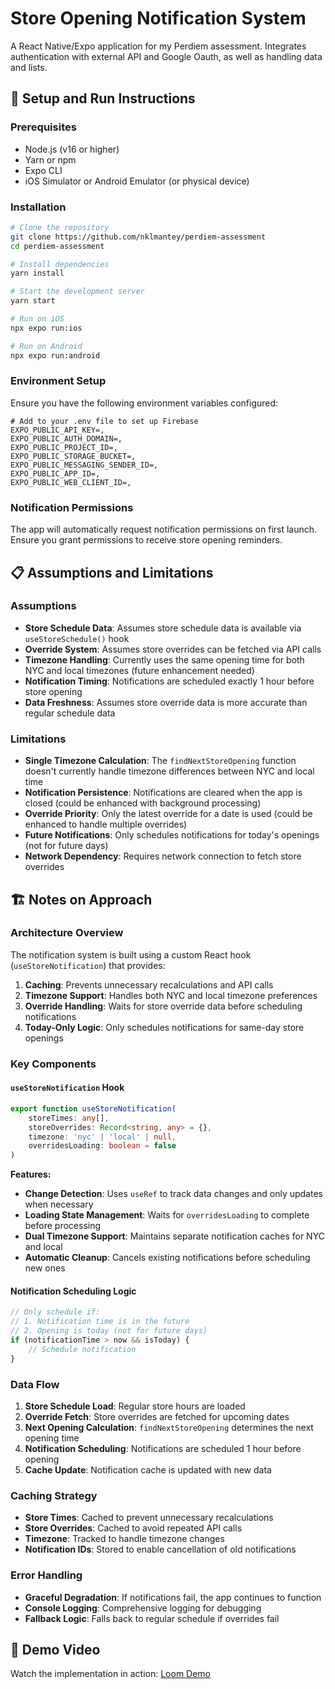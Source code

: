 # Store Opening Notification System

A React Native/Expo application for my Perdiem assessment. Integrates authentication with external API and Google Oauth, as well as handling data and lists.

## 🚀 Setup and Run Instructions

### Prerequisites

- Node.js (v16 or higher)
- Yarn or npm
- Expo CLI
- iOS Simulator or Android Emulator (or physical device)

### Installation

```bash
# Clone the repository
git clone https://github.com/nklmantey/perdiem-assessment
cd perdiem-assessment

# Install dependencies
yarn install

# Start the development server
yarn start

# Run on iOS
npx expo run:ios

# Run on Android
npx expo run:android
```

### Environment Setup

Ensure you have the following environment variables configured:

```env
# Add to your .env file to set up Firebase
EXPO_PUBLIC_API_KEY=,
EXPO_PUBLIC_AUTH_DOMAIN=,
EXPO_PUBLIC_PROJECT_ID=,
EXPO_PUBLIC_STORAGE_BUCKET=,
EXPO_PUBLIC_MESSAGING_SENDER_ID=,
EXPO_PUBLIC_APP_ID=,
EXPO_PUBLIC_WEB_CLIENT_ID=,
```

### Notification Permissions

The app will automatically request notification permissions on first launch. Ensure you grant permissions to receive store opening reminders.

## 📋 Assumptions and Limitations

### Assumptions

- **Store Schedule Data**: Assumes store schedule data is available via `useStoreSchedule()` hook
- **Override System**: Assumes store overrides can be fetched via API calls
- **Timezone Handling**: Currently uses the same opening time for both NYC and local timezones (future enhancement needed)
- **Notification Timing**: Notifications are scheduled exactly 1 hour before store opening
- **Data Freshness**: Assumes store override data is more accurate than regular schedule data

### Limitations

- **Single Timezone Calculation**: The `findNextStoreOpening` function doesn't currently handle timezone differences between NYC and local time
- **Notification Persistence**: Notifications are cleared when the app is closed (could be enhanced with background processing)
- **Override Priority**: Only the latest override for a date is used (could be enhanced to handle multiple overrides)
- **Future Notifications**: Only schedules notifications for today's openings (not for future days)
- **Network Dependency**: Requires network connection to fetch store overrides

## 🏗️ Notes on Approach

### Architecture Overview

The notification system is built using a custom React hook (`useStoreNotification`) that provides:

1. **Caching**: Prevents unnecessary recalculations and API calls
2. **Timezone Support**: Handles both NYC and local timezone preferences
3. **Override Handling**: Waits for store override data before scheduling notifications
4. **Today-Only Logic**: Only schedules notifications for same-day store openings

### Key Components

#### `useStoreNotification` Hook

```typescript
export function useStoreNotification(
	storeTimes: any[],
	storeOverrides: Record<string, any> = {},
	timezone: 'nyc' | 'local' | null,
	overridesLoading: boolean = false
)
```

**Features:**

- **Change Detection**: Uses `useRef` to track data changes and only updates when necessary
- **Loading State Management**: Waits for `overridesLoading` to complete before processing
- **Dual Timezone Support**: Maintains separate notification caches for NYC and local
- **Automatic Cleanup**: Cancels existing notifications before scheduling new ones

#### Notification Scheduling Logic

```typescript
// Only schedule if:
// 1. Notification time is in the future
// 2. Opening is today (not for future days)
if (notificationTime > now && isToday) {
	// Schedule notification
}
```

### Data Flow

1. **Store Schedule Load**: Regular store hours are loaded
2. **Override Fetch**: Store overrides are fetched for upcoming dates
3. **Next Opening Calculation**: `findNextStoreOpening` determines the next opening time
4. **Notification Scheduling**: Notifications are scheduled 1 hour before opening
5. **Cache Update**: Notification cache is updated with new data

### Caching Strategy

- **Store Times**: Cached to prevent unnecessary recalculations
- **Store Overrides**: Cached to avoid repeated API calls
- **Timezone**: Tracked to handle timezone changes
- **Notification IDs**: Stored to enable cancellation of old notifications

### Error Handling

- **Graceful Degradation**: If notifications fail, the app continues to function
- **Console Logging**: Comprehensive logging for debugging
- **Fallback Logic**: Falls back to regular schedule if overrides fail

## 🎥 Demo Video

Watch the implementation in action: [Loom Demo](https://www.loom.com/share/825a27dae9cb443da1160a665c5212ae?sid=3ba5cc08-a4f0-4c46-8b1e-d8bdefd88909)
